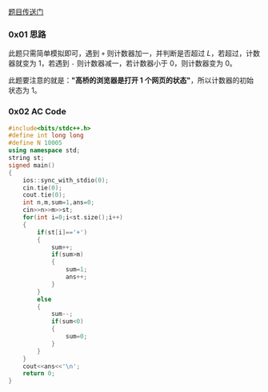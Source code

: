 [题目传送门](https://www.luogu.com.cn/problem/AT1749)

### 0x01 思路

此题只需简单模拟即可，遇到 `+` 则计数器加一，并判断是否超过 $L$，若超过，计数器就变为 $1$，若遇到 `-` 则计数器减一，若计数器小于 $0$，则计数器变为 $0$。

此题要注意的就是：__"高桥的浏览器是打开 $1$ 个网页的状态"__，所以计数器的初始状态为 $1$。

### 0x02 AC Code

```cpp
#include<bits/stdc++.h>
#define int long long 
#define N 10005
using namespace std;
string st;
signed main()
{
	ios::sync_with_stdio(0);
	cin.tie(0);
	cout.tie(0);
	int n,m,sum=1,ans=0;
	cin>>n>>m>>st;
	for(int i=0;i<st.size();i++)
	{
		if(st[i]=='+')
		{
			sum++;
			if(sum>m)
			{
				sum=1;
				ans++;
			}
		}
		else
		{
			sum--;
			if(sum<0)
			{
				sum=0;
			}
		}
	}
	cout<<ans<<'\n';
	return 0;
}
```
